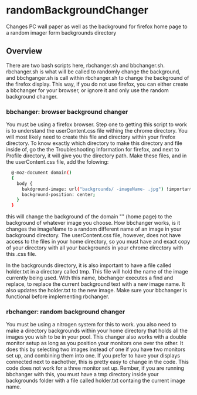 # randomBackgroundChanger

Changes PC wall paper as well as the background for firefox home page to a random imager form backgrounds directory

## Overview

There are two bash scripts here, rbchanger.sh and bbchanger.sh. rbchanger.sh is what will be called to randomly change the background, and bbchganger.sh is call within rbchanger.sh to change the background of the firefox display. This way, if you do not use firefox, you can either create a bbchanger for your browser, or ignore it and only use the random background changer. 

### bbchanger: browser background changer

You must be using a firefox browser. Step one to getting this script to work is to understand the userContent.css file withing the chrome directory. You will most likely need to create this file and directory within your firefox directory. To know exactly which directory to make this directory and file inside of, go the the Troubleshooting Information for firefox, and next to Profile directory, it will give you the directory path. Make these files, and in the userContent.css file, add the folowing:

```bash
  @-moz-document domain()
  {
    body {
      bakdground-image: url("backgrounds/ -imageName- .jpg") !important;
      background-position: center;
    }
  }
```

this will change the background of the domain "" (home page) to the background of whatever image you choose. How bbchanger works, is it changes the imageName to a random different name of an image in your background directory. The userContent.css file, however, does not have access to the files in your home directory, so you must have and exact copy of your directory with all your backgrounds in your chrome directory with this .css file. 

In the backgrounds directory, it is also important to have a file called holder.txt in a directory called tmp. This file will hold the name of the image currently being used. With this name, bbchanger executes a find and replace, to replace the current background text with a new image name. It also updates the holder.txt to the new image. Make sure your bbchanger is functional before implementing rbchanger.

### rbchanger: random background changer

You must be using a nitrogen system for this to work. you also need to make a directory backgrounds within your home directory that holds all the images you wish to be in your pool. This changer also works with a double monitor setup as long as you position your monitors one over the other. It does this by selecting two images instead of one if you have two monitors set up, and combining them into one. If you prefer to have your displays connected next to eachother, this is pretty easy to change in the code. This code does not work for a three monitor set up. Rember, if you are running bbchanger with this, you must have a tmp directory inside your backgrounds folder with a file called holder.txt containg the current image name. 
